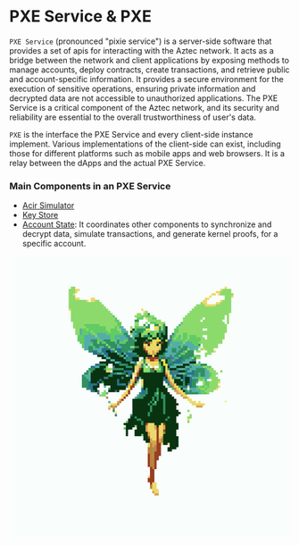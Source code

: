 # PXE Service & PXE

`PXE Service` (pronounced "pixie service") is a server-side software that provides a set of apis for interacting with the Aztec network. It acts as a bridge between the network and client applications by exposing methods to manage accounts, deploy contracts, create transactions, and retrieve public and account-specific information. It provides a secure environment for the execution of sensitive operations, ensuring private information and decrypted data are not accessible to unauthorized applications. The PXE Service is a critical component of the Aztec network, and its security and reliability are essential to the overall trustworthiness of user's data.

`PXE` is the interface the PXE Service and every client-side instance implement. Various implementations of the client-side can exist, including those for different platforms such as mobile apps and web browsers. It is a relay between the dApps and the actual PXE Service.

### Main Components in an PXE Service

- [Acir Simulator](../simulator/)
- [Key Store](../key-store/)
- [Account State](./src/account_state/account_state.ts): It coordinates other components to synchronize and decrypt data, simulate transactions, and generate kernel proofs, for a specific account.

![Pixie](./pixie.png)